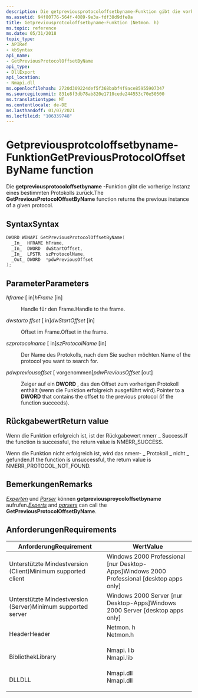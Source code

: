 ```yaml
---
description: Die getpreviousprotocoloffsetbyname-Funktion gibt die vorherige Instanz eines bestimmten Protokolls zurück.
ms.assetid: 94f80776-564f-4089-9e3a-fdf38d9dfe8a
title: Getpreviousprotcoloffsetbyname-Funktion (Netmon. h)
ms.topic: reference
ms.date: 05/31/2018
topic_type:
- APIRef
- kbSyntax
api_name:
- GetPreviousProtocolOffsetByName
api_type:
- DllExport
api_location:
- Nmapi.dll
ms.openlocfilehash: 2720d309224def5f368babf4f9ace85955907347
ms.sourcegitcommit: 831e8f3db78ab820e1710cede244553c70e50500
ms.translationtype: MT
ms.contentlocale: de-DE
ms.lasthandoff: 01/07/2021
ms.locfileid: "106339748"
---
```

# <a name="getpreviousprotocoloffsetbyname-function"></a><span data-ttu-id="d7f8f-103">Getpreviousprotcoloffsetbyname-Funktion</span><span class="sxs-lookup"><span data-stu-id="d7f8f-103">GetPreviousProtocolOffsetByName function</span></span>

<span data-ttu-id="d7f8f-104">Die **getpreviousprotocoloffsetbyname** -Funktion gibt die vorherige Instanz eines bestimmten Protokolls zurück.</span><span class="sxs-lookup"><span data-stu-id="d7f8f-104">The **GetPreviousProtocolOffsetByName** function returns the previous instance of a given protocol.</span></span>

## <a name="syntax"></a><span data-ttu-id="d7f8f-105">Syntax</span><span class="sxs-lookup"><span data-stu-id="d7f8f-105">Syntax</span></span>


```C++
DWORD WINAPI GetPreviousProtocolOffsetByName(
  _In_  HFRAME hFrame,
  _In_  DWORD  dwStartOffset,
  _In_  LPSTR  szProtocolName,
  _Out_ DWORD  *pdwPreviousOffset
);
```



## <a name="parameters"></a><span data-ttu-id="d7f8f-106">Parameter</span><span class="sxs-lookup"><span data-stu-id="d7f8f-106">Parameters</span></span>

<dl> <dt>

<span data-ttu-id="d7f8f-107">*hframe* \[ in\]</span><span class="sxs-lookup"><span data-stu-id="d7f8f-107">*hFrame* \[in\]</span></span>
</dt> <dd>

<span data-ttu-id="d7f8f-108">Handle für den Frame.</span><span class="sxs-lookup"><span data-stu-id="d7f8f-108">Handle to the frame.</span></span>

</dd> <dt>

<span data-ttu-id="d7f8f-109">*dwstarto ffset* \[ in\]</span><span class="sxs-lookup"><span data-stu-id="d7f8f-109">*dwStartOffset* \[in\]</span></span>
</dt> <dd>

<span data-ttu-id="d7f8f-110">Offset im Frame.</span><span class="sxs-lookup"><span data-stu-id="d7f8f-110">Offset in the frame.</span></span>

</dd> <dt>

<span data-ttu-id="d7f8f-111">*szprotocolname* \[ in\]</span><span class="sxs-lookup"><span data-stu-id="d7f8f-111">*szProtocolName* \[in\]</span></span>
</dt> <dd>

<span data-ttu-id="d7f8f-112">Der Name des Protokolls, nach dem Sie suchen möchten.</span><span class="sxs-lookup"><span data-stu-id="d7f8f-112">Name of the protocol you want to search for.</span></span>

</dd> <dt>

<span data-ttu-id="d7f8f-113">*pdwpreviousoffset* \[ vorgenommen\]</span><span class="sxs-lookup"><span data-stu-id="d7f8f-113">*pdwPreviousOffset* \[out\]</span></span>
</dt> <dd>

<span data-ttu-id="d7f8f-114">Zeiger auf ein **DWORD** , das den Offset zum vorherigen Protokoll enthält (wenn die Funktion erfolgreich ausgeführt wird).</span><span class="sxs-lookup"><span data-stu-id="d7f8f-114">Pointer to a **DWORD** that contains the offset to the previous protocol (if the function succeeds).</span></span>

</dd> </dl>

## <a name="return-value"></a><span data-ttu-id="d7f8f-115">Rückgabewert</span><span class="sxs-lookup"><span data-stu-id="d7f8f-115">Return value</span></span>

<span data-ttu-id="d7f8f-116">Wenn die Funktion erfolgreich ist, ist der Rückgabewert nmerr \_ Success.</span><span class="sxs-lookup"><span data-stu-id="d7f8f-116">If the function is successful, the return value is NMERR\_SUCCESS.</span></span>

<span data-ttu-id="d7f8f-117">Wenn die Funktion nicht erfolgreich ist, wird das nmerr- \_ Protokoll \_ nicht \_ gefunden.</span><span class="sxs-lookup"><span data-stu-id="d7f8f-117">If the function is unsuccessful, the return value is NMERR\_PROTOCOL\_NOT\_FOUND.</span></span>

## <a name="remarks"></a><span data-ttu-id="d7f8f-118">Bemerkungen</span><span class="sxs-lookup"><span data-stu-id="d7f8f-118">Remarks</span></span>

<span data-ttu-id="d7f8f-119">[*Experten*](e.md) und [*Parser*](p.md) können **getpreviousproycoloffsetbyname** aufrufen.</span><span class="sxs-lookup"><span data-stu-id="d7f8f-119">[*Experts*](e.md) and [*parsers*](p.md) can call the **GetPreviousProtocolOffsetByName**.</span></span>

## <a name="requirements"></a><span data-ttu-id="d7f8f-120">Anforderungen</span><span class="sxs-lookup"><span data-stu-id="d7f8f-120">Requirements</span></span>



| <span data-ttu-id="d7f8f-121">Anforderung</span><span class="sxs-lookup"><span data-stu-id="d7f8f-121">Requirement</span></span> | <span data-ttu-id="d7f8f-122">Wert</span><span class="sxs-lookup"><span data-stu-id="d7f8f-122">Value</span></span> |
|-------------------------------------|--------------------------------------------------------------------------------------|
| <span data-ttu-id="d7f8f-123">Unterstützte Mindestversion (Client)</span><span class="sxs-lookup"><span data-stu-id="d7f8f-123">Minimum supported client</span></span><br/> | <span data-ttu-id="d7f8f-124">Windows 2000 Professional \[nur Desktop-Apps\]</span><span class="sxs-lookup"><span data-stu-id="d7f8f-124">Windows 2000 Professional \[desktop apps only\]</span></span><br/>                           |
| <span data-ttu-id="d7f8f-125">Unterstützte Mindestversion (Server)</span><span class="sxs-lookup"><span data-stu-id="d7f8f-125">Minimum supported server</span></span><br/> | <span data-ttu-id="d7f8f-126">Windows 2000 Server \[nur Desktop-Apps\]</span><span class="sxs-lookup"><span data-stu-id="d7f8f-126">Windows 2000 Server \[desktop apps only\]</span></span><br/>                                 |
| <span data-ttu-id="d7f8f-127">Header</span><span class="sxs-lookup"><span data-stu-id="d7f8f-127">Header</span></span><br/>                   | <dl> <span data-ttu-id="d7f8f-128"><dt>Netmon. h</dt></span><span class="sxs-lookup"><span data-stu-id="d7f8f-128"><dt>Netmon.h</dt></span></span> </dl>  |
| <span data-ttu-id="d7f8f-129">Bibliothek</span><span class="sxs-lookup"><span data-stu-id="d7f8f-129">Library</span></span><br/>                  | <dl> <span data-ttu-id="d7f8f-130"><dt>Nmapi. lib</dt></span><span class="sxs-lookup"><span data-stu-id="d7f8f-130"><dt>Nmapi.lib</dt></span></span> </dl> |
| <span data-ttu-id="d7f8f-131">DLL</span><span class="sxs-lookup"><span data-stu-id="d7f8f-131">DLL</span></span><br/>                      | <dl> <span data-ttu-id="d7f8f-132"><dt>Nmapi.dll</dt></span><span class="sxs-lookup"><span data-stu-id="d7f8f-132"><dt>Nmapi.dll</dt></span></span> </dl> |



 

 




